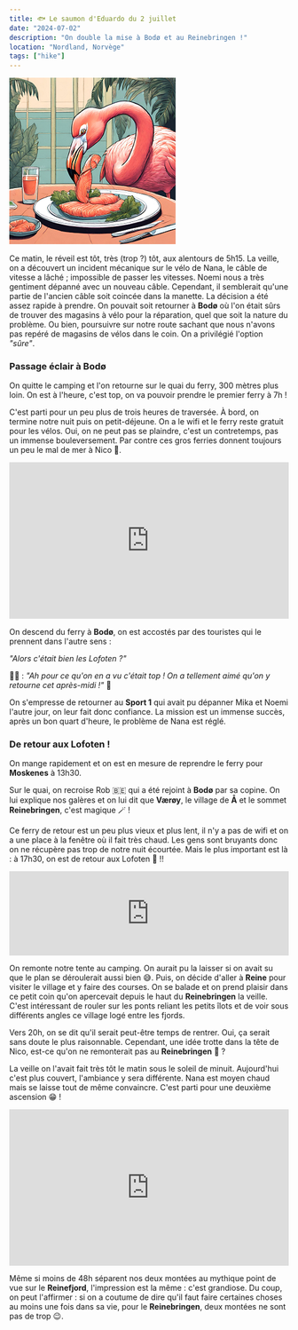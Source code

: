 ```yaml
---
title: 🐟 Le saumon d'Eduardo du 2 juillet
date: "2024-07-02"
description: "On double la mise à Bodø et au Reinebringen !"
location: "Nordland, Norvège"
tags: ["hike"]
---
```


![Saumon d'Eduardo](../saumon_eduardo.png)

Ce matin, le réveil est tôt, très (trop ?) tôt, aux alentours de 5h15. La veille, on a découvert un incident mécanique sur le vélo de Nana, le câble de vitesse a lâché ; impossible de passer les vitesses. Noemi nous a très gentiment dépanné avec un nouveau câble. Cependant, il semblerait qu'une partie de l'ancien câble soit coincée dans la manette. La décision a été assez rapide à prendre. On pouvait soit retourner à **Bodø** où l'on était sûrs de trouver des magasins à vélo pour la réparation, quel que soit la nature du problème. Ou bien, poursuivre sur notre route sachant que nous n'avons pas repéré de magasins de vélos dans le coin. On a privilégié l'option _"sûre"_.

### Passage éclair à Bodø

On quitte le camping et l'on retourne sur le quai du ferry, 300 mètres plus loin. On est à l'heure, c'est top, on va pouvoir prendre le premier ferry à 7h !

C'est parti pour un peu plus de trois heures de traversée. À bord, on termine notre nuit puis on petit-déjeune. On a le wifi et le ferry reste gratuit pour les vélos. Oui, on ne peut pas se plaindre, c'est un contretemps, pas un immense bouleversement.
Par contre ces gros ferries donnent toujours un peu le mal de mer à Nico 🤢.

<div style="width: 100%; height: 0; position: relative; padding-bottom: 56%;"><iframe src="https://giphy.com/embed/f79yNki0G6HLt2pOv1" style="top: 0; left: 0; width: 100%; height: 100%; position: absolute; border: 0;" allowfullscreen scrolling="no" allow="encrypted-media;" class="giphy-embed"></iframe></div>

On descend du ferry à **Bodø**, on est accostés par des touristes qui le prennent dans l'autre sens :

_"Alors c'était bien les Lofoten ?"_

👨🏼 : _"Ah pour ce qu'on en a vu c'était top ! On a tellement aimé qu'on y retourne cet après-midi !"_ 🤣

On s'empresse de retourner au **Sport 1** qui avait pu dépanner Mika et Noemi l'autre jour, on leur fait donc confiance. La mission est un immense succès, après un bon quart d'heure, le problème de Nana est réglé.

### De retour aux Lofoten !

On mange rapidement et on est en mesure de reprendre le ferry pour **Moskenes** à 13h30.

Sur le quai, on recroise Rob 🇧🇪 qui a été rejoint à **Bodø** par sa copine. On lui explique nos galères et on lui dit que **Værøy**, le village de **Å** et le sommet **Reinebringen**, c'est magique 🪄 !

Ce ferry de retour est un peu plus vieux et plus lent, il n'y a pas de wifi et on a une place à la fenêtre où il fait très chaud. Les gens sont bruyants donc on ne récupère pas trop de notre nuit écourtée. Mais le plus important est là : à 17h30, on est de retour aux Lofoten 🤩 !!

<div style="left: 0; width: 100%; height: 152px; position: relative;"><iframe src="https://open.spotify.com/embed/track/2XjeZEdPK7Qo66Z7ONp854?utm_source=oembed" style="top: 0; left: 0; width: 100%; height: 100%; position: absolute; border: 0;" allowfullscreen allow="clipboard-write; encrypted-media; fullscreen; picture-in-picture;"></iframe></div>

On remonte notre tente au camping. On aurait pu la laisser si on avait su que le plan se déroulerait aussi bien 😅. Puis, on décide d'aller à **Reine** pour visiter le village et y faire des courses. On se balade et on prend plaisir dans ce petit coin qu'on apercevait depuis le haut du **Reinebringen** la veille. C'est intéressant de rouler sur les ponts reliant les petits îlots et de voir sous différents angles ce village logé entre les fjords.

Vers 20h, on se dit qu'il serait peut-être temps de rentrer. Oui, ça serait sans doute le plus raisonnable. Cependant, une idée trotte dans la tête de Nico, est-ce qu'on ne remonterait pas au **Reinebringen** 🤭 ?

La veille on l'avait fait très tôt le matin sous le soleil de minuit. Aujourd'hui c'est plus couvert, l'ambiance y sera différente. Nana est moyen chaud mais se laisse tout de même convaincre. C'est parti pour une deuxième ascension 😁 !

<div style="width: 100%; height: 0; position: relative; padding-bottom: 56%;"><iframe src="https://giphy.com/embed/lXi4PSZmhEiM76tuIT" style="top: 0; left: 0; width: 100%; height: 100%; position: absolute; border: 0;" allowfullscreen scrolling="no" allow="encrypted-media;" class="giphy-embed"></iframe></div>

Même si moins de 48h séparent nos deux montées au mythique point de vue sur le **Reinefjord**, l'impression est la même : c'est grandiose. Du coup, on peut l'affirmer : si on a coutume de dire qu'il faut faire certaines choses au moins une fois dans sa vie, pour le **Reinebringen**, deux montées ne sont pas de trop 😉.
